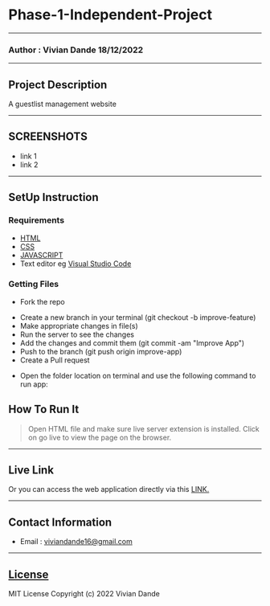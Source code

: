 # Phase-1-Independent-Project
*****
### Author : Vivian Dande 18/12/2022
****
## Project Description
A guestlist management website
******

## SCREENSHOTS
- link 1
- link 2


********
## SetUp Instruction
### Requirements
* [HTML](https://github.com/viviandande/Independent-project-phase-1/blob/main/index.html)
* [CSS](https://github.com/viviandande/Independent-project-phase-1/blob/main/styles.css)
* [JAVASCRIPT](https://github.com/viviandande/Independent-project-phase-1/blob/main/index.js)
* Text editor eg [Visual Studio Code](https://code.visualstudio.com/download)



### Getting Files
* Fork the repo
- Create a new branch in your terminal (git checkout -b improve-feature)
- Make appropriate changes in file(s)
- Run the server to see the changes
- Add the changes and commit them (git commit -am "Improve App")
- Push to the branch (git push origin improve-app)
- Create a Pull request
* Open the folder location on terminal and use the following command to run app:

## How To Run It
>  Open HTML file and make sure live server extension is installed.
>  Click on go live to view the page on the browser.

*****
## Live Link
Or you can access the web application directly via this [LINK.](https://viviandande.github.io/Independent-project-phase-1/)
*****

## Contact Information
* Email : viviandande16@gmail.com
*****
## [License](https://github.com/viviandande/Independent-project-phase-1/blob/main/Licence)
MIT License
Copyright (c) 2022 Vivian Dande